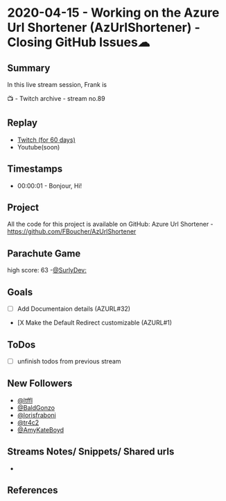 
# 2020-04-15 - Working on the Azure Url Shortener (AzUrlShortener) - Closing GitHub Issues☁ 

Summary
-------

In this live stream session, Frank is 

📺 - Twitch archive - stream no.89

Replay
------

- [Twitch (for 60 days)](https://www.twitch.tv/videos/)
- Youtube(soon)


Timestamps
--------

- 00:00:01 - Bonjour, Hi!


Project
-------

All the code for this project is available on GitHub: Azure Url Shortener - https://github.com/FBoucher/AzUrlShortener


Parachute Game
--------------

high score: 63 -[@SurlyDev:](https://www.twitch.tv/SurlyDev)

Goals
-----

- [ ] Add Documentaion details (AZURL#32)
- [X Make the Default Redirect customizable (AZURL#1)



ToDos
-----
- [ ] unfinish todos from previous stream


New Followers
-------------

- [@ltffl](https://www.twitch.tv/ltffl)
- [@BaldGonzo](https://www.twitch.tv/BaldGonzo)
- [@lorisfraboni](https://www.twitch.tv/lorisfraboni)
- [@tr4c2](https://www.twitch.tv/tr4c2)
- [@AmyKateBoyd](https://www.twitch.tv/AmyKateBoyd)



Streams Notes/ Snippets/ Shared urls
-----------------------------------

- 


References
----------

